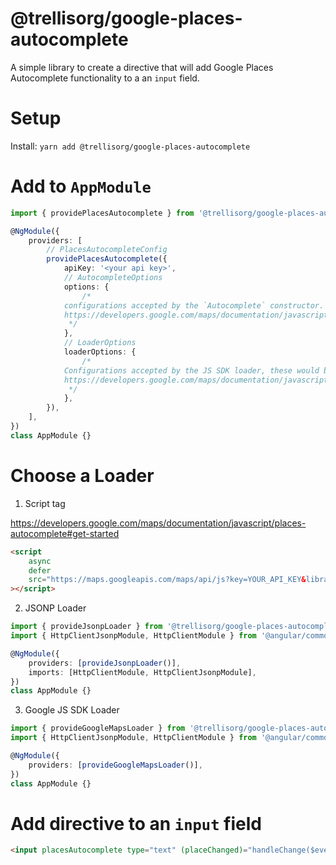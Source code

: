 # @trellisorg/google-places-autocomplete

A simple library to create a directive that will add Google Places Autocomplete functionality to a an `input` field.

# Setup

Install: `yarn add @trellisorg/google-places-autocomplete`

# Add to `AppModule`

```typescript
import { providePlacesAutocomplete } from '@trellisorg/google-places-autocomplete';

@NgModule({
    providers: [
        // PlacesAutocompleteConfig
        providePlacesAutocomplete({
            apiKey: '<your api key>',
            // AutocompleteOptions
            options: {
                /* 
            configurations accepted by the `Autocomplete` constructor.
            https://developers.google.com/maps/documentation/javascript/places-autocomplete#add-autocomplete
             */
            },
            // LoaderOptions
            loaderOptions: {
                /*
            Configurations accepted by the JS SDK loader, these would be the query params for the script tag
            https://developers.google.com/maps/documentation/javascript/places-autocomplete#get-started
             */
            },
        }),
    ],
})
class AppModule {}
```

# Choose a Loader

1. Script tag

https://developers.google.com/maps/documentation/javascript/places-autocomplete#get-started

```html
<script
    async
    defer
    src="https://maps.googleapis.com/maps/api/js?key=YOUR_API_KEY&libraries=places&callback=initMap"
></script>
```

2. JSONP Loader

```typescript
import { provideJsonpLoader } from '@trellisorg/google-places-autocomplete/jsonp';
import { HttpClientJsonpModule, HttpClientModule } from '@angular/common/http';

@NgModule({
    providers: [provideJsonpLoader()],
    imports: [HttpClientModule, HttpClientJsonpModule],
})
class AppModule {}
```

3. Google JS SDK Loader

```typescript
import { provideGoogleMapsLoader } from '@trellisorg/google-places-autocomplete/loader';
import { HttpClientJsonpModule, HttpClientModule } from '@angular/common/http';

@NgModule({
    providers: [provideGoogleMapsLoader()],
})
class AppModule {}
```

# Add directive to an `input` field

```html
<input placesAutocomplete type="text" (placeChanged)="handleChange($event)" />
```
